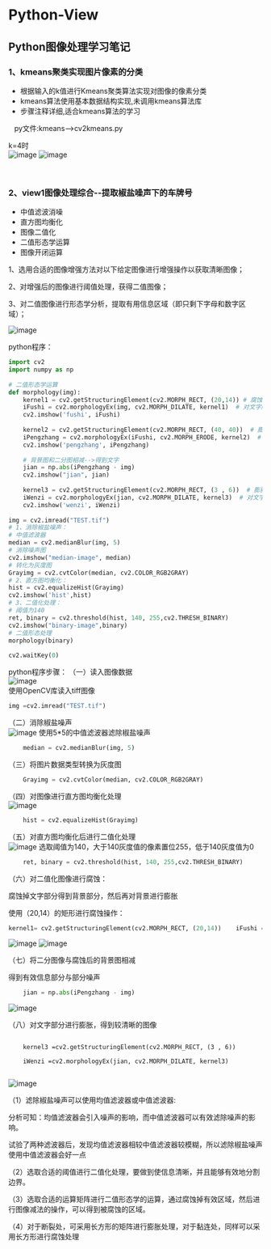 # Python-View  

## Python图像处理学习笔记  
 
### 1、kmeans聚类实现图片像素的分类 

* 根据输入的k值进行Kmeans聚类算法实现对图像的像素分类
* kmeans算法使用基本数据结构实现,未调用kmeans算法库
* 步骤注释详细,适合kmeans算法的学习

    py文件:kmeans-->cv2kmeans.py
    
k=4时  
![image](http://chuantu.biz/t6/301/1525338544x-1404795559.png)
![image](http://chuantu.biz/t6/301/1525338483x-1404792981.png)

  
### 2、view1图像处理综合--提取椒盐噪声下的车牌号
* 中值滤波消噪
* 直方图均衡化
* 图像二值化
* 二值形态学运算
* 图像开闭运算

1、选用合适的图像增强方法对以下给定图像进行增强操作以获取清晰图像；

2、对增强后的图像进行阈值处理，获得二值图像；

3、对二值图像进行形态学分析，提取有用信息区域（即只剩下字母和数字区域）；


![image](https://img-blog.csdn.net/20180417231115765?watermark/2/text/aHR0cHM6Ly9ibG9nLmNzZG4ubmV0L3dzaDU5NjgyMzkxOQ==/font/5a6L5L2T/fontsize/400/fill/I0JBQkFCMA==/dissolve/70)
 

python程序：
```python
import cv2  
import numpy as np  
  
# 二值形态学运算  
def morphology(img):  
    kernel1 = cv2.getStructuringElement(cv2.MORPH_RECT, (20,14)) # 腐蚀矩阵  
    iFushi = cv2.morphologyEx(img, cv2.MORPH_DILATE, kernel1)  # 对文字腐蚀运算  
    cv2.imshow('fushi', iFushi)  
  
    kernel2 = cv2.getStructuringElement(cv2.MORPH_RECT, (40, 40))  # 膨胀矩阵  
    iPengzhang = cv2.morphologyEx(iFushi, cv2.MORPH_ERODE, kernel2)  # 对背景进行膨胀运算  
    cv2.imshow('pengzhang', iPengzhang)  
  
    # 背景图和二分图相减-->得到文字  
    jian = np.abs(iPengzhang - img)  
    cv2.imshow("jian", jian)  
  
    kernel3 = cv2.getStructuringElement(cv2.MORPH_RECT, (3 , 6))  # 膨胀  
    iWenzi = cv2.morphologyEx(jian, cv2.MORPH_DILATE, kernel3)  # 对文字进行膨胀运算  
    cv2.imshow('wenzi', iWenzi)  
  
img = cv2.imread("TEST.tif")  
# 1、消除椒盐噪声：  
# 中值滤波器  
median = cv2.medianBlur(img, 5)  
# 消除噪声图  
cv2.imshow("median-image", median)  
# 转化为灰度图  
Grayimg = cv2.cvtColor(median, cv2.COLOR_RGB2GRAY)  
# 2、直方图均衡化：  
hist = cv2.equalizeHist(Grayimg)  
cv2.imshow('hist',hist)  
# 3、二值化处理：  
# 阈值为140  
ret, binary = cv2.threshold(hist, 140, 255,cv2.THRESH_BINARY)  
cv2.imshow("binary-image",binary)  
# 二值形态处理  
morphology(binary)  
  
cv2.waitKey(0)  
```
python程序步骤：
（一）读入图像数据    
![image](https://img-blog.csdn.net/20180417231109349?watermark/2/text/aHR0cHM6Ly9ibG9nLmNzZG4ubmV0L3dzaDU5NjgyMzkxOQ==/font/5a6L5L2T/fontsize/400/fill/I0JBQkFCMA==/dissolve/70)  
使用OpenCV库读入tiff图像
```python
img =cv2.imread("TEST.tif")
```
 

（二）消除椒盐噪声   
![image](https://img-blog.csdn.net/20180417231048796?watermark/2/text/aHR0cHM6Ly9ibG9nLmNzZG4ubmV0L3dzaDU5NjgyMzkxOQ==/font/5a6L5L2T/fontsize/400/fill/I0JBQkFCMA==/dissolve/70)
使用5*5的中值滤波器滤除椒盐噪声
```python
    median = cv2.medianBlur(img, 5)
```
 

（三）将图片数据类型转换为灰度图
```python
    Grayimg = cv2.cvtColor(median, cv2.COLOR_RGB2GRAY)
```
 

（四）对图像进行直方图均衡化处理   
![image](https://img-blog.csdn.net/20180417231141779?watermark/2/text/aHR0cHM6Ly9ibG9nLmNzZG4ubmV0L3dzaDU5NjgyMzkxOQ==/font/5a6L5L2T/fontsize/400/fill/I0JBQkFCMA==/dissolve/70)
```python
    hist = cv2.equalizeHist(Grayimg)
```


 

（五）对直方图均衡化后进行二值化处理   
![image](https://img-blog.csdn.net/20180417231155103?watermark/2/text/aHR0cHM6Ly9ibG9nLmNzZG4ubmV0L3dzaDU5NjgyMzkxOQ==/font/5a6L5L2T/fontsize/400/fill/I0JBQkFCMA==/dissolve/70)
选取阈值为140，大于140灰度值的像素置位255，低于140灰度值为0
```python
    ret, binary = cv2.threshold(hist, 140, 255,cv2.THRESH_BINARY)
```


 

（六）对二值化图像进行腐蚀：

腐蚀掉文字部分得到背景部分，然后再对背景进行膨胀

使用（20,14）的矩形进行腐蚀操作：
```python
kernel1= cv2.getStructuringElement(cv2.MORPH_RECT, (20,14))    iFushi = cv2.morphologyEx(img,cv2.MORPH_DILATE, kernel1)  
```
      

![image](https://img-blog.csdn.net/20180417231208939?watermark/2/text/aHR0cHM6Ly9ibG9nLmNzZG4ubmV0L3dzaDU5NjgyMzkxOQ==/font/5a6L5L2T/fontsize/400/fill/I0JBQkFCMA==/dissolve/70)
![image](https://img-blog.csdn.net/20180417231216228?watermark/2/text/aHR0cHM6Ly9ibG9nLmNzZG4ubmV0L3dzaDU5NjgyMzkxOQ==/font/5a6L5L2T/fontsize/400/fill/I0JBQkFCMA==/dissolve/70)
 

（七）将二分图像与腐蚀后的背景图相减

得到有效信息部分与部分噪声
```python
    jian = np.abs(iPengzhang - img)
```
  
![image](https://img-blog.csdn.net/20180417231227305?watermark/2/text/aHR0cHM6Ly9ibG9nLmNzZG4ubmV0L3dzaDU5NjgyMzkxOQ==/font/5a6L5L2T/fontsize/400/fill/I0JBQkFCMA==/dissolve/70)
 

（八）对文字部分进行膨胀，得到较清晰的图像
```

    kernel3 =cv2.getStructuringElement(cv2.MORPH_RECT, (3 , 6))

    iWenzi =cv2.morphologyEx(jian, cv2.MORPH_DILATE, kernel3)
    
```
  
![image](https://img-blog.csdn.net/20180417231236441?watermark/2/text/aHR0cHM6Ly9ibG9nLmNzZG4ubmV0L3dzaDU5NjgyMzkxOQ==/font/5a6L5L2T/fontsize/400/fill/I0JBQkFCMA==/dissolve/70)
 

（1）滤除椒盐噪声可以使用均值滤波器或中值滤波器:

分析可知：均值滤波器会引入噪声的影响，而中值滤波器可以有效滤除噪声的影响。

试验了两种滤波器后，发现均值滤波器相较中值滤波器较模糊，所以滤除椒盐噪声使用中值滤波器会好一点

（2）选取合适的阈值进行二值化处理，要做到使信息清晰，并且能够有效地分割边界。

（3）选取合适的运算矩阵进行二值形态学的运算，通过腐蚀掉有效区域，然后进行图像减法的操作，可以得到被腐蚀的区域。

（4）对于断裂处，可采用长方形的矩阵进行膨胀处理，对于黏连处，同样可以采用长方形进行腐蚀处理
